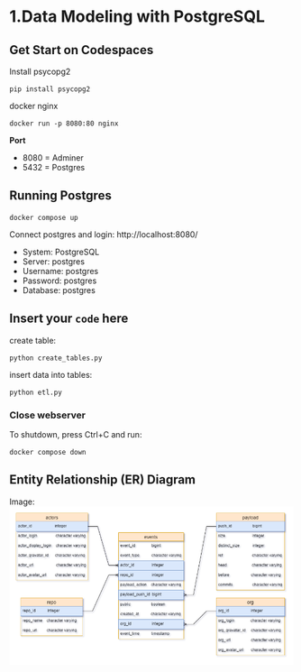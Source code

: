 # 1.Data Modeling with PostgreSQL

## Get Start on Codespaces

Install psycopg2
`````````````````````````````````````````````
pip install psycopg2
`````````````````````````````````````````````
docker nginx
`````````````````````````````````````````````
docker run -p 8080:80 nginx
`````````````````````````````````````````````

**Port**  

* 8080 = Adminer
* 5432 = Postgres

## Running Postgres

`````````````````````````````````````````````
docker compose up
`````````````````````````````````````````````

Connect postgres and login: http://localhost:8080/

* System: PostgreSQL
* Server: postgres
* Username: postgres
* Password: postgres
* Database: postgres

## Insert your `code` here

create table:
`````````````````````````````````````````````
python create_tables.py
`````````````````````````````````````````````

insert data into tables:
`````````````````````````````````````````````
python etl.py
`````````````````````````````````````````````

### Close webserver

To shutdown, press Ctrl+C and run: 
`````````````````````````````````````````````
docker compose down
`````````````````````````````````````````````


## Entity Relationship (ER) Diagram

Image:
![](https://github.com/yana-a-pak/Assignments-dw-and-bi/blob/main/01-data-modeling-i/ERD-01%20DW%20%26%20BI.png)